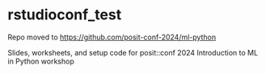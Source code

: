 # rstudioconf_test

Repo moved to <https://github.com/posit-conf-2024/ml-python>

Slides, worksheets, and setup code for
posit::conf 2024 Introduction to ML in Python workshop
